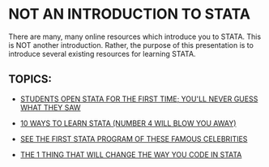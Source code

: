 # NOT AN INTRODUCTION TO STATA

There are many, many online resources which introduce you to STATA.  This is NOT another introduction.  Rather, the purpose of this presentation is to introduce several existing resources for learning STATA.

## TOPICS: 

* [STUDENTS OPEN STATA FOR THE FIRST TIME; YOU'LL NEVER GUESS WHAT THEY SAW](stata-layout.html)

* [10 WAYS TO LEARN STATA (NUMBER 4 WILL BLOW YOU AWAY)](how-to-learn-stata.html)

* [SEE THE FIRST STATA PROGRAM OF THESE FAMOUS CELEBRITIES](stata-examples.html)

* [THE 1 THING THAT WILL CHANGE THE WAY YOU CODE IN STATA](stata-do-files.html)
